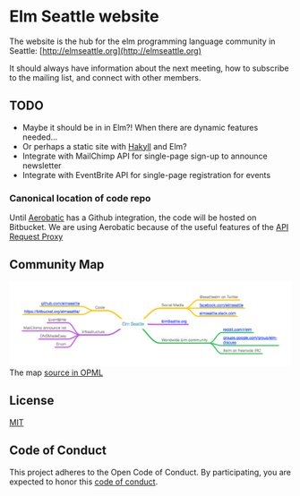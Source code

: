 # Elm Seattle website

The website is the hub for the elm programming language community in Seattle:
[http://elmseattle.org](http://elmseattle.org)

It should always have information about the next meeting, how to subscribe to the mailing list, and connect with other members.

## TODO

- Maybe it should be in in Elm?! When there are dynamic features needed...
- Or perhaps a static site with [Hakyll](http://jaspervdj.be/hakyll/) and Elm?
- Integrate with MailChimp API for single-page sign-up to announce newsletter
- Integrate with EventBrite API for single-page registration for events

### Canonical location of code repo

Until [Aerobatic](http://bitbucket.aerobatic.com) has a Github integration, the code will be hosted on Bitbucket. We are using Aerobatic because of the useful features of the [API Request Proxy](http://bitbucket.aerobatic.com/blog/aerobatic-express-request-proxy.html)

## Community Map

![community map](elm-community-map.png)
The map [source in OPML](elm-community-map.opml)

## License
[MIT](https://opensource.org/licenses/MIT)

## Code of Conduct
This project adheres to the Open Code of Conduct. By participating, you are expected to honor this [code of conduct](http://todogroup.org/opencodeofconduct/#ElmSeattle).
